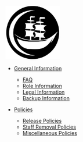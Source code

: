 <div class="logo">
    <img src="Logo.svg" alt="logo" width="150" />
</div>

-   [General Information](/general_information/faq.md)
    - [FAQ](/general_information/faq.md)
    - [Role Information](/general_information/role_info.md)
    - [Legal Information](/general_information/legal_info.md)
    - [Backup Information](/general_information/backup_info.md)
    
-   [Policies](/policies/release_policies.md)
    - [Release Policies](/policies/release_policies.md)
    - [Staff Removal Policies](/policies/removal_policies.md)
    - [Miscellaneous Policies](/policies/misc_policies.md)
